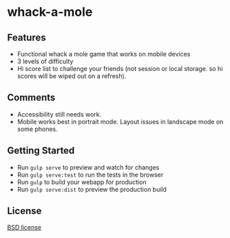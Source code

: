 # whack-a-mole

## Features

* Functional whack a mole game that works on mobile devices
* 3 levels of difficulty
* Hi score list to challenge your friends (not session or local storage.  so hi scores will be wiped out on a refresh).

## Comments
* Accessibility still needs work.
* Mobile works best in portrait mode. Layout issues in landscape mode on some phones.


## Getting Started

- Run `gulp serve` to preview and watch for changes
- Run `gulp serve:test` to run the tests in the browser
- Run `gulp` to build your webapp for production
- Run `gulp serve:dist` to preview the production build


## License

[BSD license](http://opensource.org/licenses/bsd-license.php)
